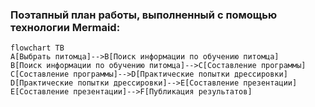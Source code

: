 ### Поэтапный план работы, выполненный с помощью технологии Mermaid:

```mermaid
flowchart TB
A[Выбрать питомца]-->B[Поиск информации по обучению питомца]
B[Поиск информации по обучению питомца]-->C[Составление программы]
C[Составление программы]-->D[Практические попытки дрессировки]
D[Практические попытки дрессировки]-->E[Составление презентации]
E[Составление презентации]-->F[Публикация результатов]
